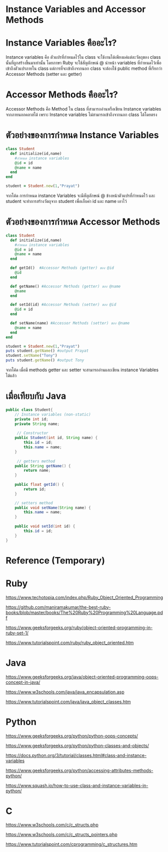 # Instance Variables and Accessor Methods
# Instance Variables คืออะไร?
  Instance variables คือ ตัวแปรที่กำหนดไว้ใน class จะใช้งานได้เพียงแค่แต่ละวัตถุของ class นั้นที่ถูกสร้างขึ้นมาเท่านั้น โดยภาษา Ruby จะใช้สัญลักษณ์ @ นำหน้า variables ที่กำหนดไว้เพื่อเข้าถึงตัวแปรภายใน class แต่การที่จะเข้าถึงจากนอก class จะต้องใช้ public method ที่เรียกว่า Accessor Methods (setter และ getter)

# Accessor Methods คืออะไร?
  Accessor Methods คือ Method ใน class ที่สามารถอ่านหรือเขียน Instance variables จากภายนอกคลาสได้ เพราะ Instance variables ไม่สามารถเข้าถึงจากนอก class ได้โดยตรง

# ตัวอย่างของการกำหนด Instance Variables
```ruby
class Student
  def initialize(id,name)
    #กำหนด instance variables
    @id = id
    @name = name
  end
end

student = Student.new(1,"Prayat")
```
จากโค้ด การกำหนด instance Variables จะมีสัญลักษณ์ @ ข้างหน้าตัวแปรที่กำหนดไว้ และ student จะทำการสร้างวัตถุจาก student เพื่อเก็บค่า id และ name เอาไว้

# ตัวอย่างของการกำหนด Accessor Methods
```ruby
class Student
  def initialize(id,name)
    #กำหนด instance variables
    @id = id
    @name = name
  end

  def getId()  #Accessor Methods (getter) ของ @id
    @id
  end

  def getName() #Accessor Methods (getter) ของ @name
    @name
  end

  def setId(id) #Accessor Methods (setter) ของ @id
    @id = id
  end

  def setName(name) #Accessor Methods (setter) ของ @name
    @name = name
  end
end

student = Student.new(1,"Prayat")
puts student.getName() #output Prayat
student.setName("Tony")
puts student.getName() #output Tony
```

จากโค้ด เมื่อมี methods getter และ setter จะสามารถอ่านและเขียน instance Variables ได้แล้ว

# เมื่อเทียบกับ Java
```java
public class Student{
	// Instance variables (non-static)
    private int id;
    private String name;
	
     // Constructor
    public Student(int id, String name) {
        this.id = id;
        this.name = name;
    }
    
     // getters method
    public String getName() { 
    	return name; 
    }
    
    public float getId() { 
    	return id;
    }

    // setters method
    public void setName(String name) { 
    	this.name = name; 
    }
    
    public void setId(int id) { 
    	this.id = id;
    }
}
```






# Reference (Temporary)

# Ruby
https://www.techotopia.com/index.php/Ruby_Object_Oriented_Programming

https://github.com/maniramakumar/the-best-ruby-books/blob/master/books/The%20Ruby%20Programming%20Language.pdf

https://www.geeksforgeeks.org/ruby/object-oriented-programming-in-ruby-set-1/

https://www.tutorialspoint.com/ruby/ruby_object_oriented.htm

# Java
https://www.geeksforgeeks.org/java/object-oriented-programming-oops-concept-in-java/

https://www.w3schools.com/java/java_encapsulation.asp

https://www.tutorialspoint.com/java/java_object_classes.htm

# Python
https://www.geeksforgeeks.org/python/python-oops-concepts/

https://www.geeksforgeeks.org/python/python-classes-and-objects/

https://docs.python.org/3/tutorial/classes.html#class-and-instance-variables

https://www.geeksforgeeks.org/python/accessing-attributes-methods-python/

https://www.squash.io/how-to-use-class-and-instance-variables-in-python/

# C
https://www.w3schools.com/c/c_structs.php

https://www.w3schools.com/c/c_structs_pointers.php

https://www.tutorialspoint.com/cprogramming/c_structures.htm

